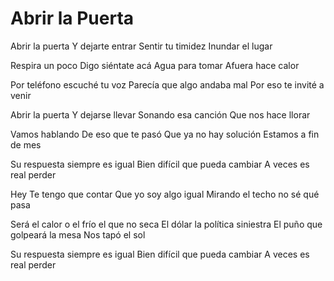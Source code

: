 # Abrir la Puerta

Abrir la puerta
Y dejarte entrar
Sentir tu timidez
Inundar el lugar

Respira un poco
Digo siéntate acá
Agua para tomar
Afuera hace calor

Por teléfono escuché tu voz
Parecía que algo andaba mal
Por eso te invité a venir

Abrir la puerta
Y dejarse llevar
Sonando esa canción
Que nos hace llorar

Vamos hablando
De eso que te pasó
Que ya no hay solución
Estamos a fin de mes

Su respuesta siempre es igual
Bien difícil que pueda cambiar
A veces es real perder

Hey
Te tengo que contar
Que yo soy algo igual
Mirando el techo no sé qué pasa

Será el calor o el frío el que no seca
El dólar la política siniestra
El puño que golpeará la mesa
Nos tapó el sol

Su respuesta siempre es igual
Bien difícil que pueda cambiar
A veces es real perder
